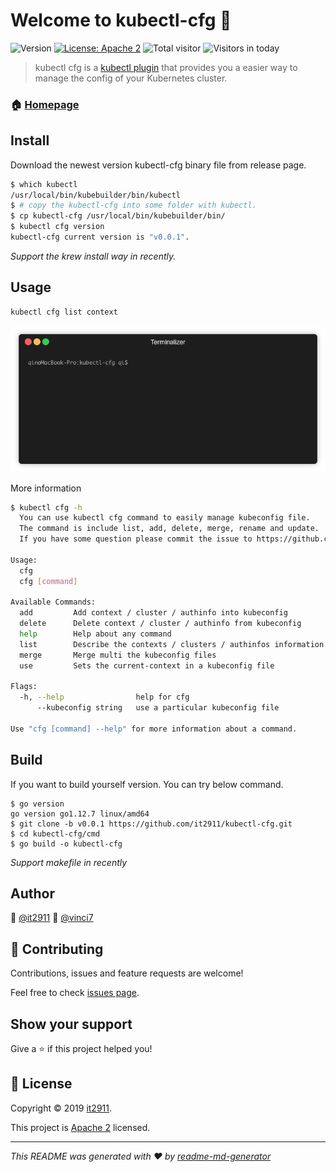 # Welcome to kubectl-cfg 👋

![Version](https://img.shields.io/badge/version-0.0.1-blue.svg?cacheSeconds=2592000)
[![License: Apache 2](https://img.shields.io/badge/License-Apache%202-yellow.svg)](http://www.apache.org/licenses/LICENSE-2.0.html)
![Total visitor](https://visitor-count-badge.herokuapp.com/total.svg?repo_id=kubectl-cfg)
![Visitors in today](https://visitor-count-badge.herokuapp.com/today.svg?repo_id=kubectl-cfg)


> kubectl cfg is a [kubectl plugin](https://github.com/kubernetes-sigs/krew) that provides you a easier way to manage the config of your Kubernetes cluster.

### 🏠 [Homepage](https://github.com/it2911/kubectl-cfg)

## Install
Download the newest version kubectl-cfg binary file from release page. 
```sh
$ which kubectl
/usr/local/bin/kubebuilder/bin/kubectl
$ # copy the kubectl-cfg into some folder with kubectl.
$ cp kubectl-cfg /usr/local/bin/kubebuilder/bin/
$ kubectl cfg version
kubectl-cfg current version is "v0.0.1".
```
*Support the krew install way in recently.*

## Usage

```sh
kubectl cfg list context
```

![](https://raw.githubusercontent.com/77ImageHosting/repo1/master/imgrender1565399746354.gif)

More information

```sh
$ kubectl cfg -h                                
  You can use kubectl cfg command to easily manage kubeconfig file.
  The command is include list, add, delete, merge, rename and update.
  If you have some question please commit the issue to https://github.com/it2911/kubectl-cfg

Usage:
  cfg
  cfg [command]

Available Commands:
  add         Add context / cluster / authinfo into kubeconfig
  delete      Delete context / cluster / authinfo from kubeconfig
  help        Help about any command
  list        Describe the contexts / clusters / authinfos information in the kubeconfig file
  merge       Merge multi the kubeconfig files
  use         Sets the current-context in a kubeconfig file

Flags:
  -h, --help                help for cfg
      --kubeconfig string   use a particular kubeconfig file

Use "cfg [command] --help" for more information about a command.
```
## Build
If you want to build yourself version. You can try below command.
```
$ go version
go version go1.12.7 linux/amd64
$ git clone -b v0.0.1 https://github.com/it2911/kubectl-cfg.git
$ cd kubectl-cfg/cmd
$ go build -o kubectl-cfg
```
*Support makefile in recently*

## Author

👤 [@it2911](https://github.com/it2911) 👤 [@vinci7](https://github.com/vinci7)

## 🤝 Contributing

Contributions, issues and feature requests are welcome!

Feel free to check [issues page](https://github.com/it2911/kubectl-cfg/issues).

## Show your support

Give a ⭐️ if this project helped you!

## 📝 License

Copyright © 2019 [it2911](https://github.com/it2911).

This project is [Apache 2](http://www.apache.org/licenses/LICENSE-2.0.html) licensed.

***
_This README was generated with ❤️ by [readme-md-generator](https://github.com/kefranabg/readme-md-generator)_


